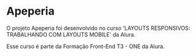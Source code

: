 # Apeperia

O projeto Apeperia foi desenvolvido no curso
'LAYOUTS RESPONSIVOS: TRABALHANDO COM LAYOUTS MOBILE' da Alura.

Esse curso é parte da Formação Front-End T3 - ONE da Alura.
